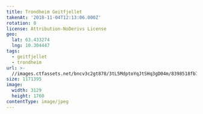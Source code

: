 ```yaml
---
title: Trondheim Geitfjellet
takenAt: '2018-11-04T12:13:06.000Z'
rotation: 0
license: Attribution-NoDerivs License
geo:
  lat: 63.433274
  lng: 10.304447
tags:
  - geitfjellet
  - trondheim
url: >-
  //images.ctfassets.net/bncv3c2gt878/3tL5MdptoYqJtSHq3gD04m/8398518fb737361e38d18549c9eb4207/trondheim-geitfjellet_45718299431_o
size: 1171395
image:
  width: 3129
  height: 1760
contentType: image/jpeg
---
```



